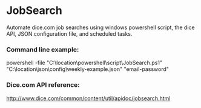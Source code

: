 # JobSearch
Automate dice.com job searches using windows powershell script, the dice API, JSON configuration file, and scheduled tasks.

### Command line example:
powershell -file "C:\location\powershell\script\JobSearch.ps1" "C:\location\json\config\weekly-example.json" "email-password"

### Dice.com API reference:
http://www.dice.com/common/content/util/apidoc/jobsearch.html
